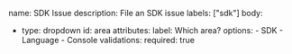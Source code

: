 name: SDK Issue
description: File an SDK issue
labels: ["sdk"]
body:
- type: dropdown
  id: area
  attributes:
    label: Which area?
    options:
      - SDK
      - Language
      - Console
  validations:
    required: true

